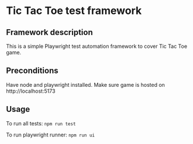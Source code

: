 # Tic Tac Toe test framework

## Framework description

This is a simple Playwright test automation framework to cover Tic Tac Toe game.

## Preconditions

Have node and playwright installed. Make sure game is hosted on http://localhost:5173

## Usage

To run all tests: `npm run test`

To run playwright runner: `npm run ui`
